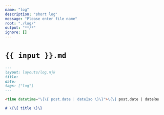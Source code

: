 ```yaml
---
name: "log"
description: "short log"
message: "Please enter file name"
root: "./log/"
output: "**/*"
ignore: []
---
```


# `{{ input }}.md`

```markdown
---
layout: layouts/log.njk
title:
date:
tags: ["log"]
---

<time datetime="\{\{ post.date | dateIso \}\}">\{\{ post.date | dateReadable \}\}</time>

# \{\{ title \}\}
```
